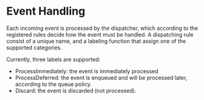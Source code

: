 # Event Handling
Each incoming event is processed by the dispatcher, which according to the registered rules decide how the event must be handled. 
A dispatching rule consist of a unique name, and a labeling function that assign one of the supported categories. 

Currently, three labels are supported:
- ProcessImmediately: the event is immediately processed
- ProcessDeferred: the event is enqueued and will be processed later, according to the queue policy.
- Discard: the event is discarded (not processed).

